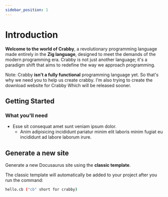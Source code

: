 ```yaml
---
sidebar_position: 1
---
```


# Introduction

**Welcome to the world of Crabby**, a revolutionary programming language made entirely in the **Zig language**, designed to meet the demands of the modern programming era. Crabby is not just another language; it's a paradigm shift that aims to redefine the way we approach programming.

Note: Crabby **isn't a fully functional** programming language yet. So that's why we need you to help us create crabby. I'm also trying to create the download website for Crabby Which will be released sooner.

## Getting Started


### What you'll need

- Esse sit consequat amet sunt veniam ipsum dolor.
  - Anim adipisicing incididunt pariatur minim elit laboris minim fugiat eu incididunt ad labore laborum irure.

## Generate a new site

Generate a new Docusaurus site using the **classic template**.

The classic template will automatically be added to your project after you run the command:

```bash
hello.cb ("cb" short for crabby)
```
